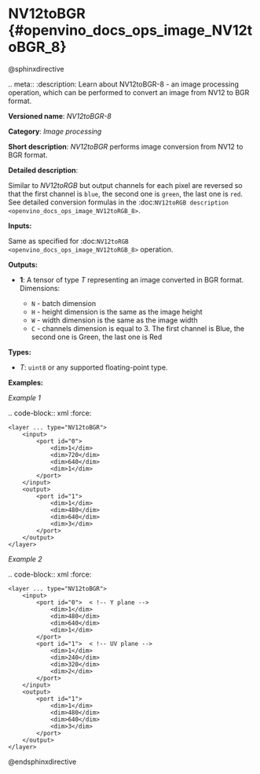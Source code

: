 # NV12toBGR {#openvino_docs_ops_image_NV12toBGR_8}

@sphinxdirective

.. meta::
  :description: Learn about NV12toBGR-8 - an image processing operation, which 
                can be performed to convert an image from NV12 to BGR format.

**Versioned name**: *NV12toBGR-8*

**Category**: *Image processing*

**Short description**: *NV12toBGR* performs image conversion from NV12 to BGR format.

**Detailed description**:

Similar to *NV12toRGB* but output channels for each pixel are reversed so that the first channel is ``blue``, the second one is ``green``, the last one is ``red``.  See detailed conversion formulas in the :doc:`NV12toRGB description <openvino_docs_ops_image_NV12toRGB_8>`.

**Inputs:**

Same as specified for :doc:`NV12toRGB <openvino_docs_ops_image_NV12toRGB_8>` operation.

**Outputs:**

* **1**: A tensor of type *T* representing an image converted in BGR format. Dimensions:

  * ``N`` - batch dimension
  * ``H`` - height dimension is the same as the image height
  * ``W`` - width dimension is the same as the image width
  * ``C`` - channels dimension is equal to 3. The first channel is Blue, the second one is Green, the last one is Red

**Types:**

* *T*: ``uint8`` or any supported floating-point type.


**Examples:**

*Example 1*

.. code-block:: xml
   :force:

    <layer ... type="NV12toBGR">
        <input>
            <port id="0">
                <dim>1</dim>
                <dim>720</dim>
                <dim>640</dim>
                <dim>1</dim>
            </port>
        </input>
        <output>
            <port id="1">
                <dim>1</dim>
                <dim>480</dim>
                <dim>640</dim>
                <dim>3</dim>
            </port>
        </output>
    </layer>


*Example 2*

.. code-block:: xml
   :force:

    <layer ... type="NV12toBGR">
        <input>
            <port id="0">  < !-- Y plane -->
                <dim>1</dim>
                <dim>480</dim>
                <dim>640</dim>
                <dim>1</dim>
            </port>
            <port id="1">  < !-- UV plane -->
                <dim>1</dim>
                <dim>240</dim>
                <dim>320</dim>
                <dim>2</dim>
            </port>
        </input>
        <output>
            <port id="1">
                <dim>1</dim>
                <dim>480</dim>
                <dim>640</dim>
                <dim>3</dim>
            </port>
        </output>
    </layer>

@endsphinxdirective



